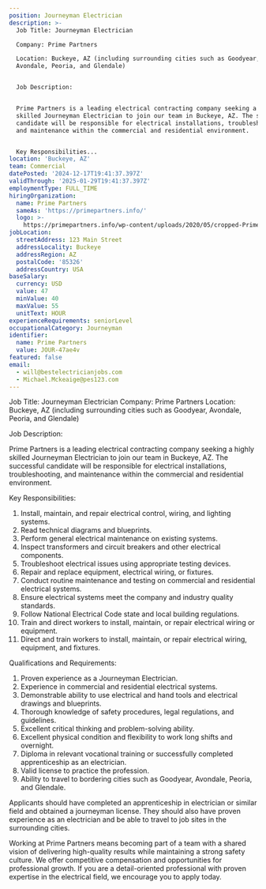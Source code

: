 ```yaml
---
position: Journeyman Electrician
description: >-
  Job Title: Journeyman Electrician

  Company: Prime Partners

  Location: Buckeye, AZ (including surrounding cities such as Goodyear,
  Avondale, Peoria, and Glendale)


  Job Description:


  Prime Partners is a leading electrical contracting company seeking a highly
  skilled Journeyman Electrician to join our team in Buckeye, AZ. The successful
  candidate will be responsible for electrical installations, troubleshooting,
  and maintenance within the commercial and residential environment. 


  Key Responsibilities...
location: 'Buckeye, AZ'
team: Commercial
datePosted: '2024-12-17T19:41:37.397Z'
validThrough: '2025-01-29T19:41:37.397Z'
employmentType: FULL_TIME
hiringOrganization:
  name: Prime Partners
  sameAs: 'https://primepartners.info/'
  logo: >-
    https://primepartners.info/wp-content/uploads/2020/05/cropped-Prime-Partners-Logo-NO-BG-1-1.png
jobLocation:
  streetAddress: 123 Main Street
  addressLocality: Buckeye
  addressRegion: AZ
  postalCode: '85326'
  addressCountry: USA
baseSalary:
  currency: USD
  value: 47
  minValue: 40
  maxValue: 55
  unitText: HOUR
experienceRequirements: seniorLevel
occupationalCategory: Journeyman
identifier:
  name: Prime Partners
  value: JOUR-47ae4v
featured: false
email:
  - will@bestelectricianjobs.com
  - Michael.Mckeaige@pes123.com
---
```




Job Title: Journeyman Electrician
Company: Prime Partners
Location: Buckeye, AZ (including surrounding cities such as Goodyear, Avondale, Peoria, and Glendale)

Job Description:

Prime Partners is a leading electrical contracting company seeking a highly skilled Journeyman Electrician to join our team in Buckeye, AZ. The successful candidate will be responsible for electrical installations, troubleshooting, and maintenance within the commercial and residential environment. 

Key Responsibilities:

1. Install, maintain, and repair electrical control, wiring, and lighting systems.
2. Read technical diagrams and blueprints.
3. Perform general electrical maintenance on existing systems.
4. Inspect transformers and circuit breakers and other electrical components.
5. Troubleshoot electrical issues using appropriate testing devices.
6. Repair and replace equipment, electrical wiring, or fixtures.
7. Conduct routine maintenance and testing on commercial and residential electrical systems.
8. Ensure electrical systems meet the company and industry quality standards.
9. Follow National Electrical Code state and local building regulations.
10. Train and direct workers to install, maintain, or repair electrical wiring or equipment.
11. Direct and train workers to install, maintain, or repair electrical wiring, equipment, and fixtures.

Qualifications and Requirements:

1. Proven experience as a Journeyman Electrician.
2. Experience in commercial and residential electrical systems.
3. Demonstrable ability to use electrical and hand tools and electrical drawings and blueprints.
4. Thorough knowledge of safety procedures, legal regulations, and guidelines.
5. Excellent critical thinking and problem-solving ability.
6. Excellent physical condition and flexibility to work long shifts and overnight.
7. Diploma in relevant vocational training or successfully completed apprenticeship as an electrician.
8. Valid license to practice the profession.
9. Ability to travel to bordering cities such as Goodyear, Avondale, Peoria, and Glendale.

Applicants should have completed an apprenticeship in electrician or similar field and obtained a journeyman license. They should also have proven experience as an electrician and be able to travel to job sites in the surrounding cities. 

Working at Prime Partners means becoming part of a team with a shared vision of delivering high-quality results while maintaining a strong safety culture. We offer competitive compensation and opportunities for professional growth. If you are a detail-oriented professional with proven expertise in the electrical field, we encourage you to apply today.
